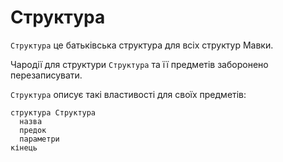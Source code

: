 # Структура

`Структура` це батьківська структура для всіх структур Мавки.

Чародії для структури `Структура` та її предметів заборонено перезаписувати.

`Структура` описує такі властивості для своїх предметів:

```мавка
структура Структура
  назва
  предок
  параметри
кінець
```